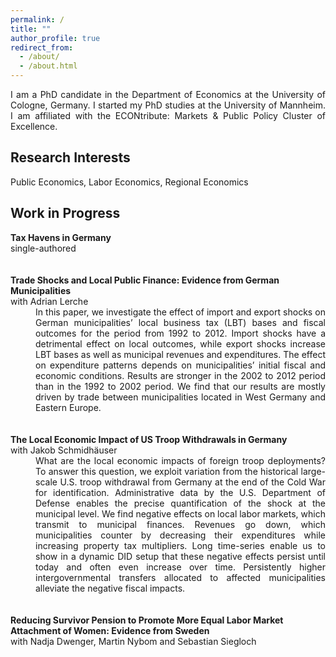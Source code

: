 ```yaml
---
permalink: /
title: ""
author_profile: true
redirect_from: 
  - /about/
  - /about.html
---
```


<div style="text-align: justify"> I am a PhD candidate in the Department of Economics at the University of Cologne, Germany. I started my PhD studies at the University of Mannheim. I am affiliated with the ECONtribute: Markets & Public Policy Cluster of Excellence. </div>

Research Interests
------
Public Economics, Labor Economics, Regional Economics

Work in Progress
------
<dt><strong>Tax Havens in Germany</strong></dt>
single-authored <br />

 <br />
 <br />
<dt><strong>Trade Shocks and Local Public Finance: Evidence from German Municipalities</strong> </dt>
with Adrian Lerche <br />
<dd><div style="text-align: justify"> In this paper, we investigate the effect of import and export shocks on German municipalities’
local business tax (LBT) bases and fiscal outcomes for the period from 1992 to 2012. Import shocks
have a detrimental effect on local outcomes, while export shocks increase LBT bases as well as municipal
revenues and expenditures. The effect on expenditure patterns depends on municipalities’ initial fiscal
and economic conditions. Results are stronger in the 2002 to 2012 period than in the 1992 to 2002 period.
We find that our results are mostly driven by trade between municipalities located in West Germany and
Eastern Europe. <br /> </div> </dd>


 <br />
 <br />
<dt><strong>The Local Economic Impact of US Troop Withdrawals in Germany</strong> </dt>
with Jakob Schmidhäuser <br />
<dd><div style="text-align: justify"> What are the local economic impacts of foreign troop deployments? To answer this question,
we exploit variation from the historical large-scale U.S. troop withdrawal from Germany at the end of
the Cold War for identification. Administrative data by the U.S. Department of Defense enables the
precise quantification of the shock at the municipal level. We find negative effects on local labor markets,
which transmit to municipal finances. Revenues go down, which municipalities counter by decreasing
their expenditures while increasing property tax multipliers. Long time-series enable us to show in a
dynamic DID setup that these negative effects persist until today and often even increase over time.
Persistently higher intergovernmental transfers allocated to affected municipalities alleviate the negative
fiscal impacts. <br /> </div> </dd>


 <br />
 <br />
<dt><strong>Reducing Survivor Pension to Promote More Equal Labor Market Attachment of Women: Evidence
from Sweden</strong> </dt>
with Nadja Dwenger, Martin Nybom and Sebastian Siegloch <br />



